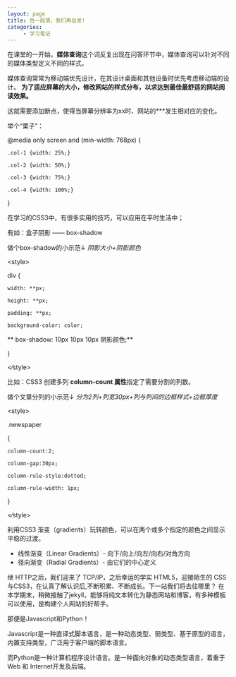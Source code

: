```yaml
---
layout: page
title: 告一段落，我们再出发!
categories:
     - 学习笔记
---
```


在课堂的一开始，**媒体查询**这个词反复出现在问答环节中，媒体查询可以针对不同的媒体类型定义不同的样式。

媒体查询常常为移动端优先设计，在其设计桌面和其他设备时优先考虑移动端的设计。
**为了适应屏幕的大小，修改网站的样式分布，以求达到最佳最舒适的网站阅读效果。**

这就需要添加断点，使得当屏幕分辨率为xx时、网站的***发生相对应的变化。

举个“栗子”：

@media only screen and (min-width: 768px) {
    
    .col-1 {width: 25%;}

    .col-2 {width: 50%;}

    .col-3 {width: 75%;}

    .col-4 {width: 100%;}
}

在学习的CSS3中，有很多实用的技巧，可以应用在平时生活中；

有如：盒子阴影 —— box-shadow

做个box-shadow的小示范↓ *阴影大小+阴影颜色*

&lt;style&gt;

div {
	
    width: **px;
	
    height: **px;
	
    padding: **px;
	
    background-color: color;
	
   ** box-shadow: 10px 10px 10px 阴影颜色;**
   
}

&lt;&frasl;style&gt;


比如：CSS3 创建多列
**column-count 属性**指定了需要分割的列数。

做个文章分列的小示范↓ *分为2列+列宽30px+列与列间的边框样式+边框厚度*

&lt;style&gt;

.newspaper

{
	
	column-count:2;

	column-gap:30px;

	column-rule-style:dotted;

    column-rule-width: 1px;

}

&lt;&frasl;style&gt;


利用CSS3 渐变（gradients）玩转颜色，可以在两个或多个指定的颜色之间显示平稳的过渡。
 - 线性渐变（Linear Gradients）- 向下/向上/向左/向右/对角方向
 - 径向渐变（Radial Gradients）- 由它们的中心定义


继 HTTP之后，我们迎来了 TCP/IP，之后幸运的学实 HTML5，迎接陌生的 CSS与CSS3，在认真了解认识后,不断积累、不断成长。下一站我们将去往哪里？
在本学期末，稍微接触了jekyll，能够将纯文本转化为静态网站和博客，有多种模板可以使用，是构建个人网站的好帮手。
 
那便是Javascript和Python！

Javascript是一种直译式脚本语言，是一种动态类型、弱类型、基于原型的语言，内置支持类型，广泛用于客户端的脚本语言。

而Python是一种计算机程序设计语言。是一种面向对象的动态类型语言，着重于Web 和 Internet开发及后端。

